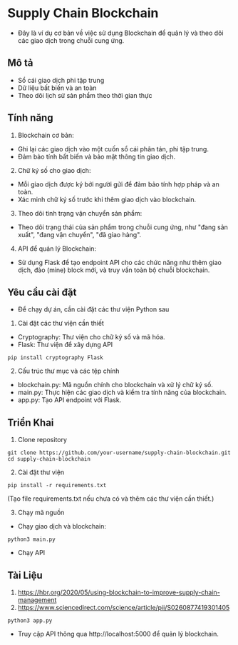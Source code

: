 # Supply Chain Blockchain

+ Đây là ví dụ cơ bản về việc sử dụng Blockchain để quản lý và theo dõi các giao dịch trong chuỗi cung ứng.

## Mô tả

- Sổ cái giao dịch phi tập trung
- Dữ liệu bất biến và an toàn
- Theo dõi lịch sử sản phẩm theo thời gian thực

## Tính năng

1. Blockchain cơ bản:
+ Ghi lại các giao dịch vào một cuốn sổ cái phân tán, phi tập trung.
+ Đảm bảo tính bất biến và bảo mật thông tin giao dịch.

2. Chữ ký số cho giao dịch:
+ Mỗi giao dịch được ký bởi người gửi để đảm bảo tính hợp pháp và an toàn.
+ Xác minh chữ ký số trước khi thêm giao dịch vào blockchain.

3. Theo dõi tình trạng vận chuyển sản phẩm:
+ Theo dõi trạng thái của sản phẩm trong chuỗi cung ứng, như "đang sản xuất", "đang vận chuyển", "đã giao hàng".

4. API để quản lý Blockchain:
+ Sử dụng Flask để tạo endpoint API cho các chức năng như thêm giao dịch, đào (mine) block mới, và truy vấn toàn bộ chuỗi blockchain.

## Yêu cầu cài đặt

+ Để chạy dự án, cần cài đặt các thư viện Python sau

1. Cài đặt các thư viện cần thiết
+ Cryptography: Thư viện cho chữ ký số và mã hóa.
+ Flask: Thư viện để xây dựng API
```
pip install cryptography Flask
```

2. Cấu trúc thư mục và các tệp chính

+ blockchain.py: Mã nguồn chính cho blockchain và xử lý chữ ký số.
+ main.py: Thực hiện các giao dịch và kiểm tra tính năng của blockchain.
+ app.py: Tạo API endpoint với Flask.

## Triển Khai

1. Clone repository

```
git clone https://github.com/your-username/supply-chain-blockchain.git
cd supply-chain-blockchain
```

2. Cài đặt thư viện

```
pip install -r requirements.txt
```
(Tạo file requirements.txt nếu chưa có và thêm các thư viện cần thiết.)

3. Chạy mã nguồn

+ Chạy giao dịch và blockchain:
```
python3 main.py
```
+ Chạy API

## Tài Liệu

1. https://hbr.org/2020/05/using-blockchain-to-improve-supply-chain-management
2. https://www.sciencedirect.com/science/article/pii/S0260877419301405
```
python3 app.py
```

+ Truy cập API thông qua http://localhost:5000 để quản lý blockchain.

